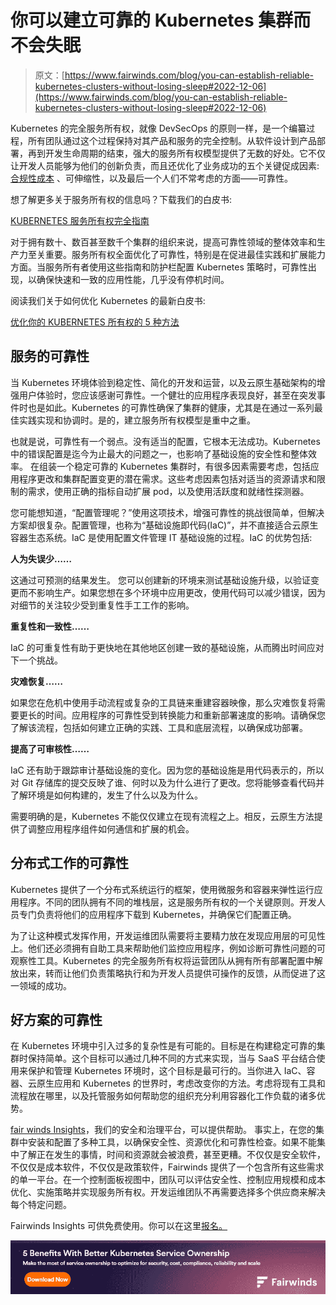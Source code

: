 # 你可以建立可靠的 Kubernetes 集群而不会失眠

> 原文：[https://www.fairwinds.com/blog/you-can-establish-reliable-kubernetes-clusters-without-losing-sleep#2022-12-06](https://www.fairwinds.com/blog/you-can-establish-reliable-kubernetes-clusters-without-losing-sleep#2022-12-06)

 Kubernetes 的完全服务所有权，就像 DevSecOps 的原则一样，是一个编纂过程，所有团队通过这个过程保持对其产品和服务的完全控制。从软件设计到产品部署，再到开发生命周期的结束，强大的服务所有权模型提供了无数的好处。它不仅让开发人员能够为他们的创新负责，而且还优化了业务成功的五个关键促成因素:[](https://www.fairwinds.com/blog/may-the-fair-winds-of-better-k8s-service-ownership-blow-you-safely-home)[合规性](https://www.fairwinds.com/blog/compliance)[成本](https://www.fairwinds.com/blog/a-kubernetes-overview-says-proper-configuration-is-key-to-saving-money) 、可伸缩性，以及最后一个人们不常考虑的方面——可靠性。

想了解更多关于服务所有权的信息吗？下载我们的白皮书:

[KUBERNETES 服务所有权完全指南](https://www.fairwinds.com/kubernetes-service-ownership-whitepaper)

对于拥有数十、数百甚至数千个集群的组织来说，提高可靠性领域的整体效率和生产力至关重要。服务所有权全面优化了可靠性，特别是在促进最佳实践和扩展能力方面。当服务所有者使用这些指南和防护栏配置 Kubernetes 策略时，可靠性出现，以确保快速和一致的应用性能，几乎没有停机时间。

阅读我们关于如何优化 Kubernetes 的最新白皮书:

[优化你的 KUBERNETES 所有权的 5 种方法](https://www.fairwinds.com/benefits-kubernetes-service-ownership)

## 服务的可靠性

当 Kubernetes 环境体验到稳定性、简化的开发和运营，以及云原生基础架构的增强用户体验时，您应该感谢可靠性。一个健壮的应用程序表现良好，甚至在突发事件时也是如此。Kubernetes 的可靠性确保了集群的健康，尤其是在通过一系列最佳实践实现和协调时。是的，建立服务所有权模型是重中之重。

也就是说，可靠性有一个弱点。没有适当的配置，它根本无法成功。Kubernetes 中的错误配置是迄今为止最大的问题之一，也影响了基础设施的安全性和整体效率。 在组装一个稳定可靠的 Kubernetes 集群时，有很多因素需要考虑，包括应用程序更改和集群配置变更的潜在需求。这些考虑因素包括对适当的资源请求和限制的需求，使用正确的指标自动扩展 pod，以及使用活跃度和就绪性探测器。

您可能想知道，“配置管理呢？”使用这项技术，增强可靠性的挑战很简单，但解决方案却很复杂。配置管理，也称为“基础设施即代码(IaC)”，并不直接适合云原生容器生态系统。IaC 是使用配置文件管理 IT 基础设施的过程。IaC 的优势包括:

**人为失误少……**

这通过可预测的结果发生。 您可以创建新的环境来测试基础设施升级，以验证变更而不影响生产。如果您想在多个环境中应用更改，使用代码可以减少错误，因为对细节的关注较少受到重复性手工工作的影响。

**重复性和一致性……**

IaC 的可重复性有助于更快地在其他地区创建一致的基础设施，从而腾出时间应对下一个挑战。

**灾难恢复……**

如果您在危机中使用手动流程或复杂的工具链来重建容器映像，那么灾难恢复将需要更长的时间。应用程序的可靠性受到转换能力和重新部署速度的影响。请确保您了解该流程，包括如何建立正确的实践、工具和底层流程，以确保成功部署。

**提高了可审核性……**

IaC 还有助于跟踪审计基础设施的变化。因为您的基础设施是用代码表示的，所以对 Git 存储库的提交反映了谁、何时以及为什么进行了更改。您将能够查看代码并了解环境是如何构建的，发生了什么以及为什么。

需要明确的是，Kubernetes 不能仅仅建立在现有流程之上。相反，云原生方法提供了调整应用程序组件如何通信和扩展的机会。

## 分布式工作的可靠性

Kubernetes 提供了一个分布式系统运行的框架，使用微服务和容器来弹性运行应用程序。不同的团队拥有不同的堆栈层，这是服务所有权的一个关键原则。开发人员专门负责将他们的应用程序下载到 Kubernetes，并确保它们配置正确。

为了让这种模式发挥作用，开发运维团队需要将主要精力放在发现应用层的可见性上。他们还必须拥有自助工具来帮助他们监控应用程序，例如诊断可靠性问题的可观察性工具。Kubernetes 的完全服务所有权将运营团队从拥有所有部署配置中解放出来，转而让他们负责策略执行和为开发人员提供可操作的反馈，从而促进了这一领域的成功。

## 好方案的可靠性

在 Kubernetes 环境中引入过多的复杂性是有可能的。目标是在构建稳定可靠的集群时保持简单。这个目标可以通过几种不同的方式来实现，当与 SaaS 平台结合使用来保护和管理 Kubernetes 环境时，这个目标是最可行的。当你进入 IaC、容器、云原生应用和 Kubernetes 的世界时，考虑改变你的方法。考虑将现有工具和流程放在哪里，以及托管服务如何帮助您的组织充分利用容器化工作负载的诸多优势。

[fair winds Insights](https://www.fairwinds.com/?utm_source=adwords&utm_medium=ppc&utm_term=fairwinds%20insights&utm_campaign=Branded&hsa_cam=9424392662&hsa_mt=b&hsa_ver=3&hsa_src=g&hsa_ad=524170558549&hsa_net=adwords&hsa_tgt=kwd-1494176964684&hsa_acc=8748715703&hsa_grp=95380032853&hsa_kw=fairwinds%20insights&gclid=EAIaIQobChMIl5rWz4Px9QIVDBTUAR156gGgEAAYASAAEgJzxfD_BwE)，我们的安全和治理平台，可以提供帮助。 事实上，在您的集群中安装和配置了多种工具，以确保安全性、资源优化和可靠性检查。如果不能集中了解正在发生的事情，时间和资源就会被浪费，甚至更糟。不仅仅是安全软件，不仅仅是成本软件，不仅仅是政策软件，Fairwinds 提供了一个包含所有这些需求的单一平台。在一个控制面板视图中，团队可以评估安全性、控制应用规模和成本优化、实施策略并实现服务所有权。开发运维团队不再需要选择多个供应商来解决每个特定问题。

Fairwinds Insights 可供免费使用。你可以在这里[报名。](/coming-soon)

[![Make the Most of These 5 Benefits With Better Kubernetes Service Ownership](img/679cca7f70be39475f75570edbedd4d3.png)](https://cta-redirect.hubspot.com/cta/redirect/2184645/f3f581eb-ca9c-4672-ac36-769e14fbe91a)